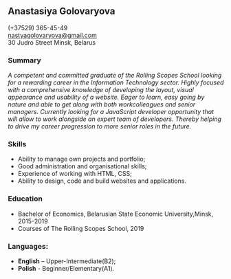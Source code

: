 ## Anastasiya Golovaryova
(+37529) 365-45-49  
nastyagolovaryova@gmail.com  
30 Judro Street
Minsk, Belarus

### Summary 

*A competent and committed graduate of the Rolling Scopes School looking for a rewarding career in the Information Technology sector.
Highly focused with a comprehensive knowledge of developing the layout, visual appearance and usability of a website.
Eager to learn, easy going by nature and able to get along with both workcolleagues and senior managers.
Currently looking for a JavaScript developer opportunity that will allow to work alongside an
expert team of developers. Thereby helping to drive my career progression to more senior roles in the future.*

### Skills

* Ability to manage own projects and portfolio;
* Good administration and organisational skills;
* Experience of working with HTML, CSS;
* Ability to design, code and build websites and applications.

### Education
 
* Bachelor of Economics, Belarusian State Economic University,Minsk, 2015-2019
* Courses of The Rolling Scopes School, 2019 

### Languages:

* **English** – Upper-Intermediate(В2);
* **Polish**  - Beginner/Elementary(A1).  